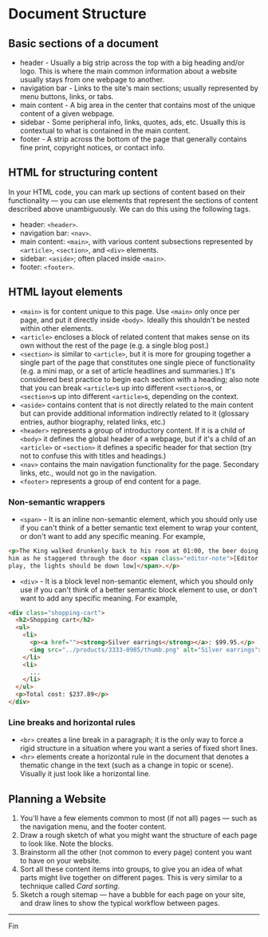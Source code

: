 # Document Structure

## Basic sections of a document

* header - Usually a big strip across the top with a big heading and/or logo. This is where the main common information about a website usually stays from one webpage to another.
* navigation bar - Links to the site's main sections; usually represented by menu buttons, links, or tabs.
* main content - A big area in the center that contains most of the unique content of a given webpage.
* sidebar - Some peripheral info, links, quotes, ads, etc. Usually this is contextual to what is contained in the main content.
* footer - A strip across the bottom of the page that generally contains fine print, copyright notices, or contact info.

## HTML for structuring content

In your HTML code, you can mark up sections of content based on their functionality — you can use elements that represent the sections of content described above unambiguously. We can do this using the following tags.

* header: `<header>`.
* navigation bar: `<nav>`.
* main content: `<main>`, with various content subsections represented by `<article>`, `<section>`, and `<div>` elements.
* sidebar: `<aside>`; often placed inside `<main>`.
* footer: `<footer>`.

## HTML layout elements

* `<main>` is for content unique to this page. Use `<main>` only once per page, and put it directly inside `<body>`. Ideally this shouldn't be nested within other elements.
* `<article>` encloses a block of related content that makes sense on its own without the rest of the page (e.g. a single blog post.)
* `<section>` is similar to `<article>`, but it is more for grouping together a single part of the page that constitutes one single piece of functionality (e.g. a mini map, or a set of article headlines and summaries.) It's considered best practice to begin each section with a heading; also note that you can break `<article>`s up into different `<section>`s, or `<section>`s up into different `<article>`s, depending on the context.
* `<aside>` contains content that is not directly related to the main content but can provide additional information indirectly related to it (glossary entries, author biography, related links, etc.)
* `<header>` represents a group of introductory content. If it is a child of `<body>` it defines the global header of a webpage, but if it's a child of an `<article>` or `<section>` it defines a specific header for that section (try not to confuse this with titles and headings.)
* `<nav>` contains the main navigation functionality for the page. Secondary links, etc., would not go in the navigation.
* `<footer>` represents a group of end content for a page.

### Non-semantic wrappers

* `<span>` - It is an inline non-semantic element, which you should only use if you can't think of a better semantic text element to wrap your content, or don't want to add any specific meaning. For example,

```html
<p>The King walked drunkenly back to his room at 01:00, the beer doing nothing to aid
him as he staggered through the door <span class="editor-note">[Editor's note: At this point in the
play, the lights should be down low]</span>.</p>
```

* `<div>` - It is a block level non-semantic element, which you should only use if you can't think of a better semantic block element to use, or don't want to add any specific meaning. For example,

```html
<div class="shopping-cart">
  <h2>Shopping cart</h2>
  <ul>
    <li>
      <p><a href=""><strong>Silver earrings</strong></a>: $99.95.</p>
      <img src="../products/3333-0985/thumb.png" alt="Silver earrings">
    </li>
    <li>
      ...
    </li>
  </ul>
  <p>Total cost: $237.89</p>
</div>
```

### Line breaks and horizontal rules

* `<br>` creates a line break in a paragraph; it is the only way to force a rigid structure in a situation where you want a series of fixed short lines.
* `<hr>` elements create a horizontal rule in the document that denotes a thematic change in the text (such as a change in topic or scene). Visually it just look like a horizontal line.

## Planning a Website

1. You'll have a few elements common to most (if not all) pages — such as the navigation menu, and the footer content.
1. Draw a rough sketch of what you might want the structure of each page to look like. Note the blocks.
1. Brainstorm all the other (not common to every page) content you want to have on your website.
1. Sort all these content items into groups, to give you an idea of what parts might live together on different pages. This is very similar to a technique called *Card sorting*.
1. Sketch a rough sitemap — have a bubble for each page on your site, and draw lines to show the typical workflow between pages.

---

Fin